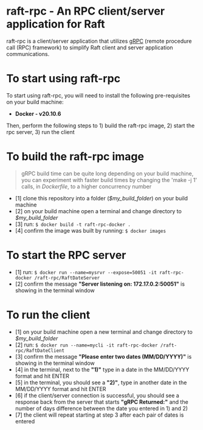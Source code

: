 raft-rpc - An RPC client/server application for Raft
====================================================

raft-rpc is a client/server application that utilizes <a href="https://grpc.io/">gRPC</a> (remote procedure call (RPC) framework) to simplify Raft client and server application communications.

# To start using raft-rpc

To start using raft-rpc, you will need to install the following pre-requisites on your build machine:

 * **Docker - v20.10.6**

Then, perform the following steps to 1) build the raft-rpc image, 2) start the rpc server, 3) run the client

# To build the raft-rpc image

> gRPC build time can be quite long depending on your build machine, you can experiment with faster build times by changing the 'make -j 1' calls, in *Dockerfile*, to a higher concurrency number

 * [1] clone this repository into a folder (*$my_build_folder*) on your build machine
 * [2] on your build machine open a terminal and change directory to *$my_build_folder*
 * [3] run: `$ docker build -t raft-rpc-docker .`
 * [4] confirm the image was built by running: `$ docker images`

# To start the RPC server
 * [1] run: `$ docker run --name=mysrvr --expose=50051 -it raft-rpc-docker /raft-rpc/RaftDateServer`
 * [2] confirm the message **"Server listening on: 172.17.0.2:50051"** is showing in the terminal window

# To run the client
 * [1] on your build machine open a new terminal and change directory to *$my_build_folder*
 * [2] run: `$ docker run --name=mycli -it raft-rpc-docker /raft-rpc/RaftDateClient`
 * [3] confirm the message **"Please enter two dates (MM/DD/YYYY)"** is showing in the terminal window
 * [4] in the terminal, next to the **"1)"** type in a date in the MM/DD/YYYY format and hit ENTER
 * [5] in the terminal, you should see a **"2)"**, type in another date in the MM/DD/YYYY format and hit ENTER
 * [6] if the client/server connection is successful, you should see a response back from the server that starts **"gRPC Returned:"** and the number of days difference between the date you entered in 1) and 2)
 * [7] the client will repeat starting at step 3 after each pair of dates is entered
